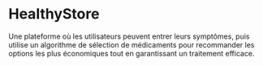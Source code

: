# HealthyStore

Une plateforme où les utilisateurs peuvent entrer leurs symptômes, puis utilise un algorithme de sélection de médicaments pour recommander les options les plus économiques tout en garantissant un traitement efficace.